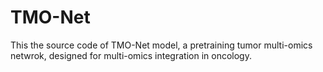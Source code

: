 # TMO-Net
This the source code of TMO-Net model, a pretraining tumor multi-omics netwrok, designed for multi-omics integration in oncology.
